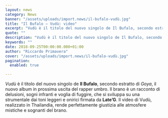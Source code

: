 ```yaml
---
layout: news
category: News
banner: "/assets/uploads/import.news/il-bufalo-vudù.jpg"
title: "Il Bufalo – Vudù: video"
excerpt: "Vudù è il titolo del nuovo singolo de Il Bufalo, secondo estratto di Goya, il nuovo album in prossima uscita del rapper umbro. Il brano è un racconto di delusioni, sogni infranti e voglia di fuggire, che si sviluppa su una strumentale dai toni leggeri e onirici firmata da Late’G. Il video di Vudù, realizzato [&hellip"
quote: ""
description: "Vudù è il titolo del nuovo singolo de Il Bufalo, secondo estratto di Goya, il nuovo album in prossima uscita del rapper umbro. Il brano è un racconto di delusioni, sogni infranti e voglia di fuggire, che si sviluppa su una strumentale dai toni leggeri e onirici firmata da Late’G. Il video di Vudù, realizzato [&hellip"
keywords: ""
date: 2018-09-25T00:00:00.000+01:00
author: "Riccardo Primavera"
cover: "/assets/uploads/import.news/il-bufalo-vudù.jpg"
pagination:
  enabled: true

---
```


_Vudù_ è il titolo del nuovo singolo de **Il Bufalo**, secondo estratto di _Goya_, il nuovo album in prossima uscita del rapper umbro. Il brano è un racconto di delusioni, sogni infranti e voglia di fuggire, che si sviluppa su una strumentale dai toni leggeri e onirici firmata da **Late’G**. Il video di Vudù, realizzato in Thailandia, rende perfettamente giustizia alle atmosfere mistiche e sognanti del brano.